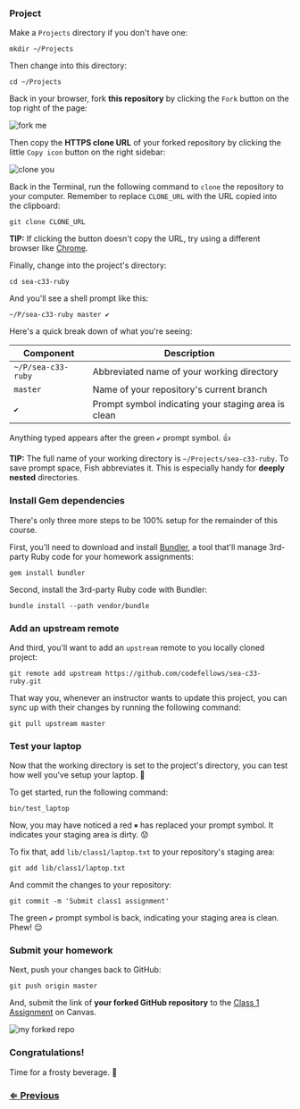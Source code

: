 ### Project

Make a `Projects` directory if you don't have one:

```
mkdir ~/Projects
```

Then change into this directory:

```
cd ~/Projects
```

Back in your browser, fork **this repository** by clicking the `Fork` button on the top right of the page:

![fork me](https://i.imgur.com/JjaRBfW.png)

Then copy the **HTTPS clone URL** of your forked repository by clicking the little `Copy icon` button on the right sidebar:

![clone you](https://i.imgur.com/NYj4fAo.png)

Back in the Terminal, run the following command to `clone` the repository to your computer. Remember to replace `CLONE_URL` with the URL copied into the clipboard:

```
git clone CLONE_URL
```

**TIP:** If clicking the button doesn't copy the URL, try using a different browser like [Chrome](https://www.google.com/chrome/browser/).

Finally, change into the project's directory:

```
cd sea-c33-ruby
```

And you'll see a shell prompt like this:

```
~/P/sea-c33-ruby master ✔
```

Here's a quick break down of what you're seeing:

| Component          | Description                                         |
| ------------------ | --------------------------------------------------- |
| `~/P/sea-c33-ruby` | Abbreviated name of your working directory          |
| `master`           | Name of your repository's current branch            |
| `✔`                | Prompt symbol indicating your staging area is clean |

Anything typed appears after the green `✔` prompt symbol. :+1:

**TIP:** The full name of your working directory is `~/Projects/sea-c33-ruby`. To save prompt space, Fish abbreviates it. This is especially handy for **deeply nested** directories.


### Install Gem dependencies

There's only three more steps to be 100% setup for the remainder of this course.

First, you'll need to download and install [Bundler](http://bundler.io/), a tool that'll manage 3rd-party Ruby code for your homework assignments:

```
gem install bundler
```

Second, install the 3rd-party Ruby code with Bundler:

```
bundle install --path vendor/bundle
```


### Add an upstream remote

And third, you'll want to add an `upstream` remote to you locally cloned project:

```
git remote add upstream https://github.com/codefellows/sea-c33-ruby.git
```

That way you, whenever an instructor wants to update this project, you can sync up with their changes by running the following command:

```
git pull upstream master
```

### Test your laptop

Now that the working directory is set to the project's directory, you can test how well you've setup your laptop. :8ball:

To get started, run the following command:

```
bin/test_laptop
```

Now, you may have noticed a red `✖` has replaced your prompt symbol. It indicates your staging area is dirty. :worried:

To fix that, add `lib/class1/laptop.txt` to your repository's staging area:

```
git add lib/class1/laptop.txt
```

And commit the changes to your repository:

```
git commit -m 'Submit class1 assignment'
```

The green `✔` prompt symbol is back, indicating your staging area is clean. Phew! :relieved:


### Submit your homework

Next, push your changes back to GitHub:

```
git push origin master
```

And, submit the link of **your forked GitHub repository** to the [Class 1 Assignment](https://canvas.instructure.com/courses/880907/assignments/3003935)  on Canvas.

![my forked repo](https://i.imgur.com/g9UtQoL.png)


### Congratulations!

Time for a frosty beverage. :beers:


### [⇐ Previous](6_git.md)
